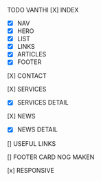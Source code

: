 TODO VANTHI
[X] INDEX

- [x] NAV
- [x] HERO
- [x] LIST
- [x] LINKS
- [x] ARTICLES
- [x] FOOTER

[X] CONTACT

[X] SERVICES

- [x] SERVICES DETAIL

[X] NEWS

- [x] NEWS DETAIL

[] USEFUL LINKS

[] FOOTER CARD NOG MAKEN

[x] RESPONSIVE
